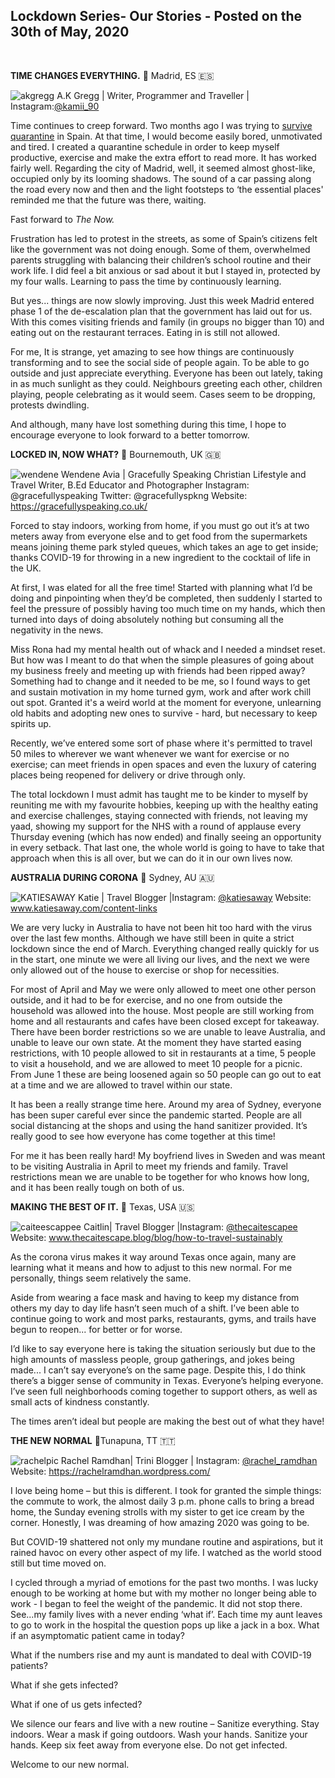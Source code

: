 ## Lockdown Series- Our Stories - Posted on the 30th of May, 2020

<br/>

**TIME CHANGES EVERYTHING.** 📍 Madrid, ES 🇪🇸

![akgregg](/img/aishaprofileq.jpg)
A.K Gregg | Writer, Programmer and Traveller | Instagram:[@kamii_90](https://www.instagram.com/kamii_90/)

Time continues to creep forward. Two months ago I was trying to [survive quarantine](/posts/quarantine) in Spain. At that time, I would become easily bored, unmotivated and tired. I created a quarantine schedule in order to keep myself productive, exercise and make the extra effort to read more. It has worked fairly well. Regarding the city of Madrid, well, it seemed almost ghost-like, occupied only by its looming shadows. The sound of a car passing along the road every now and then and the light footsteps to ‘the essential places' reminded me that the future was there, waiting.

Fast forward to _The Now._

Frustration has led to protest in the streets, as some of Spain’s citizens felt like the government was not doing enough. Some of them, overwhelmed parents struggling with balancing their children’s school routine and their work life. I did feel a bit anxious or sad about it but I stayed in, protected by my four walls. Learning to pass the time by continuously learning.

But yes... things are now slowly improving. Just this week Madrid entered phase 1 of the de-escalation plan that the government has laid out for us. With this comes visiting friends and family (in groups no bigger than 10) and eating out on the restaurant terraces. Eating in is still not allowed.

For me, It is strange, yet amazing to see how things are continuously transforming and to see the social side of people again. To be able to go outside and just appreciate everything. Everyone has been out lately, taking in as much sunlight as they could. Neighbours greeting each other, children playing, people celebrating as it would seem. Cases seem to be dropping, protests dwindling.

And although, many have lost something during this time, I hope to encourage everyone to look forward to a better tomorrow.

**LOCKED IN, NOW WHAT?** 📍 Bournemouth, UK 🇬🇧

![wendene](/img/GRACEFULLYSPEAKING.jpg)
Wendene Avia | Gracefully Speaking
Christian Lifestyle and Travel Writer, B.Ed Educator and Photographer
Instagram: @gracefullyspeaking
Twitter: @gracefullyspkng
Website: https://gracefullyspeaking.co.uk/

Forced to stay indoors, working from home, if you must go out it’s at two meters away from everyone else and to get food from the supermarkets means joining theme park styled queues, which takes an age to get inside; thanks COVID-19 for throwing in a new ingredient to the cocktail of life in the UK.

At first, I was elated for all the free time!
Started with planning what I’d be doing and pinpointing when they’d be completed, then suddenly I started to feel the pressure of possibly having too much time on my hands, which then turned into days of doing absolutely nothing but consuming all the negativity in the news.

Miss Rona had my mental health out of whack and I needed a mindset reset. But how was I meant to do that when the simple pleasures of going about my business freely and meeting up with friends had been ripped away?
Something had to change and it needed to be me, so I found ways to get and sustain motivation in my home turned gym, work and after work chill out spot. Granted it's a weird world at the moment for everyone, unlearning old habits and adopting new ones to survive - hard, but necessary to keep spirits up.

Recently, we’ve entered some sort of phase where it's permitted to travel 50 miles to wherever we want whenever we want for exercise or no exercise; can meet friends in open spaces and even the luxury of catering places being reopened for delivery or drive through only.

The total lockdown I must admit has taught me to be kinder to myself by reuniting me with my favourite hobbies, keeping up with the healthy eating and exercise challenges, staying connected with friends, not leaving my yaad, showing my support for the NHS with a round of applause every Thursday evening (which has now ended) and finally seeing an opportunity in every setback.
That last one, the whole world is going to have to take that approach when this is all over, but we can do it in our own lives now.

**AUSTRALIA DURING CORONA** 📍 Sydney, AU 🇦🇺

![KATIESAWAY](/img/katiesaway.png)
Katie | Travel Blogger |Instagram: [@katiesaway](https://www.instagram.com/katiesaway/)
Website: www.katiesaway.com/content-links

We are very lucky in Australia to have not been hit too hard with the virus over the last few months. Although we have still been in quite a strict lockdown since the end of March. Everything changed really quickly for us in the start, one minute we were all living our lives, and the next we were only allowed out of the house to exercise or shop for necessities.

For most of April and May we were only allowed to meet one other person outside, and it had to be for exercise, and no one from outside the household was allowed into the house. Most people are still working from home and all restaurants and cafes have been closed except for takeaway. There have been border restrictions so we are unable to leave Australia, and unable to leave our own state.
At the moment they have started easing restrictions, with 10 people allowed to sit in restaurants at a time, 5 people to visit a household, and we are allowed to meet 10 people for a picnic. From June 1 these are being loosened again so 50 people can go out to eat at a time and we are allowed to travel within our state.

It has been a really strange time here. Around my area of Sydney, everyone has been super careful ever since the pandemic started. People are all social distancing at the shops and using the hand sanitizer provided. It’s really good to see how everyone has come together at this time!

For me it has been really hard! My boyfriend lives in Sweden and was meant to be visiting Australia in April to meet my friends and family. Travel restrictions mean we are unable to be together for who knows how long, and it has been really tough on both of us.

**MAKING THE BEST OF IT.** 📍 Texas, USA 🇺🇸

![caiteescappee](/img/caitescapeephoto.png)
Caitlin| Travel Blogger |Instagram: [@thecaitescapee](https://www.instagram.com/thecaitescapee/)
Website: www.thecaitescape.blog/blog/how-to-travel-sustainably

As the corona virus makes it way around Texas once again, many are learning what it means and how to adjust to this new normal. For me personally, things seem relatively the same.

Aside from wearing a face mask and having to keep my distance from others my day to day life hasn’t seen much of a shift. I’ve been able to continue going to work and most parks, restaurants, gyms, and trails have begun to reopen... for better or for worse.

I’d like to say everyone here is taking the situation seriously but due to the high amounts of massless people, group gatherings, and jokes being made... I can’t say everyone’s on the same page. Despite this, I do think there’s a bigger sense of community in Texas. Everyone’s helping everyone. I’ve seen full neighborhoods coming together to support others, as well as small acts of kindness constantly.

The times aren’t ideal but people are making the best out of what they have!

**THE NEW NORMAL** 📍Tunapuna, TT 🇹🇹

![rachelpic](/img/rachelprofilepic.jpg)
Rachel Ramdhan| Trini Blogger | Instagram: [@rachel_ramdhan](https://www.instagram.com/rachel_ramdhan)
Website: https://rachelramdhan.wordpress.com/

I love being home – but this is different. I took for granted the simple things: the commute to work, the almost daily 3 p.m. phone calls to bring a bread home, the Sunday evening strolls with my sister to get ice cream by the corner. Honestly, I was dreaming of how amazing 2020 was going to be.

But COVID-19 shattered not only my mundane routine and aspirations, but it rained havoc on every other aspect of my life. I watched as the world stood still but time moved on.

I cycled through a myriad of emotions for the past two months. I was lucky enough to be working at home but with my mother no longer being able to work - I began to feel the weight of the pandemic.
It did not stop there. See...my family lives with a never ending ‘what if’. Each time my aunt leaves to go to work in the hospital the question pops up like a jack in a box. What if an asymptomatic patient came in today?

What if the numbers rise and my aunt is mandated to deal with COVID-19 patients?

What if she gets infected?

What if one of us gets infected?

We silence our fears and live with a new routine –
Sanitize everything.
Stay indoors.
Wear a mask if going outdoors.
Wash your hands.
Sanitize your hands.
Keep six feet away from everyone else.
Do not get infected.

Welcome
to our new
normal.
